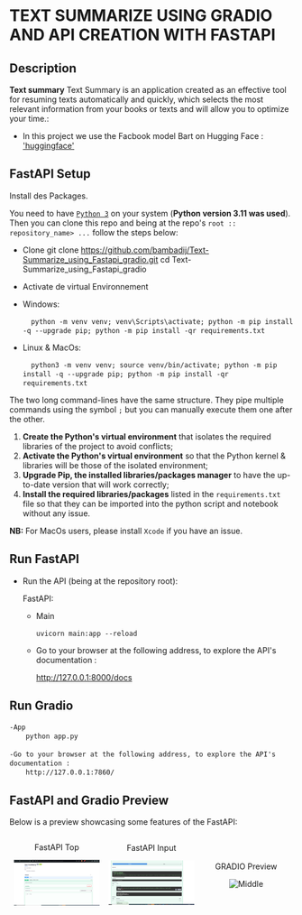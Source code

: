 # TEXT SUMMARIZE USING GRADIO AND API CREATION WITH FASTAPI


## Description

**Text summary** Text Summary is an application created as an effective tool for resuming texts automatically and quickly, which selects the most relevant information from your books or texts and will allow you to optimize your time.: 
- In this project we use the Facbook model Bart on Hugging Face : ['huggingface'](https://huggingface.co/facebook/bart-large-cnn)

## FastAPI Setup

Install des Packages.

You need to have [`Python 3`](https://www.python.org/) on your system (**Python version 3.11 was used**). Then you can clone this repo and being at the repo's `root :: repository_name> ...`  follow the steps below:

- Clone 
        git clone https://github.com/bambadij/Text-Summarize_using_Fastapi_gradio.git
        cd Text-Summarize_using_Fastapi_gradio

- Activate de virtual Environnement
- Windows:
        
        python -m venv venv; venv\Scripts\activate; python -m pip install -q --upgrade pip; python -m pip install -qr requirements.txt  

- Linux & MacOs:
        
        python3 -m venv venv; source venv/bin/activate; python -m pip install -q --upgrade pip; python -m pip install -qr requirements.txt  

The two long command-lines have the same structure. They pipe multiple commands using the symbol ` ; ` but you can manually execute them one after the other.

1. **Create the Python's virtual environment** that isolates the required libraries of the project to avoid conflicts;
2. **Activate the Python's virtual environment** so that the Python kernel & libraries will be those of the isolated environment;
3. **Upgrade Pip, the installed libraries/packages manager** to have the up-to-date version that will work correctly;
4. **Install the required libraries/packages** listed in the `requirements.txt` file so that they can be imported into the python script and notebook without any issue.

**NB:** For MacOs users, please install `Xcode` if you have an issue.

## Run FastAPI

- Run the API (being at the repository root):
        
  FastAPI:
    
    - Main

          uvicorn main:app --reload 

    <!-- - Sepsis prediction

          uvicorn src.main:app --reload  -->


  - Go to your browser at the following address, to explore the API's documentation :
        
      http://127.0.0.1:8000/docs

## Run Gradio 
    -App 
        python app.py

    -Go to your browser at the following address, to explore the API's documentation :
        http://127.0.0.1:7860/

## FastAPI  and Gradio Preview

Below is a preview showcasing some features of the FastAPI:

<div style="display: flex; align-items: center;">
    <div style="flex: 33.33%; text-align: center;">
        <p>FastAPI Top</p>
             <img src="https://github.com/bambadij/Text-Summarize_using_Fastapi_gradio/blob/main/image/fastapi.PNG" alt="Middle" width="90%"/>
    </div>
    <div style="flex: 33.33%; text-align: center;">
        <p>FastAPI Input</p>
             <img src="https://github.com/bambadij/Text-Summarize_using_Fastapi_gradio/blob/main/image/output.PNG" alt="Top" width="90%"/>
        </div>
    <div style="flex: 33.33%; text-align: center;">
        <p>GRADIO Preview</p>
        <img src="/text_summarize-main/image/gradio.PNG" alt="Middle" width="90%"/>
        </div>
</div>


